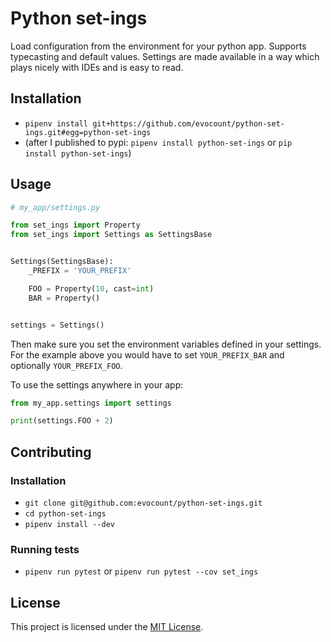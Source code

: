 # Python set-ings

Load configuration from the environment for your python app. Supports typecasting and default values. Settings are made available in a way which plays nicely with IDEs and is easy to read.

## Installation

* `pipenv install git+https://github.com/evocount/python-set-ings.git#egg=python-set-ings`
* (after I published to pypi: `pipenv install python-set-ings` or `pip install python-set-ings`)

## Usage

```python
# my_app/settings.py

from set_ings import Property
from set_ings import Settings as SettingsBase


Settings(SettingsBase):
    _PREFIX = 'YOUR_PREFIX'

    FOO = Property(10, cast=int)
    BAR = Property()


settings = Settings()
```

Then make sure you set the environment variables defined in your settings.
For the example above you would have to set `YOUR_PREFIX_BAR` and optionally
`YOUR_PREFIX_FOO`.

To use the settings anywhere in your app:
```python
from my_app.settings import settings

print(settings.FOO + 2)
```

## Contributing

### Installation

* `git clone git@github.com:evocount/python-set-ings.git`
* `cd python-set-ings`
* `pipenv install --dev`

### Running tests

* `pipenv run pytest`
or `pipenv run pytest --cov set_ings`

## License

This project is licensed under the [MIT License](LICENSE.md).
